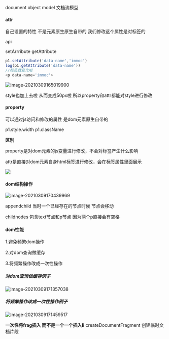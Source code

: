 document object model 文档流模型

#### attr

自己设置的特性 不是元素原生原生自带的 我们修改这个属性是对标签的

api

setArrribute  getAttribute

```js
p1.setAttribute('data-name','immoc')
log(p1.getAttribute('data-name'))
//标签就变化啦
<p data-name='immoc'>
```

![image-20210309165019900](https://i.loli.net/2021/03/09/iTwqP82LgsG4WMI.png)

style也加上去啦 从而变成50px啦 所以property和attr都能对style进行修改

#### property

可以通过js访问和修改的属性 是dom元素原生自带的

p1.style.width p1.className





**区别**

property是对dom元素的js变量进行修改，不会对标签产生什么影响

attr是直接对dom元素自身html标签进行修改，会在标签属性里面展示

![](https://i.loli.net/2021/03/09/D1NQSTyXF56VGMp.png)

#### dom结构操作

![image-20210309170439969](https://i.loli.net/2021/03/09/j815cMLDrqJAgxY.png)

appendchild 当时一个已经存在的节点时候 节点会移动

childnodes 包含text节点和p节点 因为两个p直接会有空格

#### dom性能

1.避免频繁dom操作

2.对dom查询做缓存

3.将频繁操作改成一次性操作

##### 对dom查询做缓存例子

![image-20210309171357038](https://i.loli.net/2021/03/09/ZrRe2xiHWYg4BGM.png)

##### 将频繁操作改成一次性操作例子

![image-20210309171459517](https://i.loli.net/2021/03/09/h7vBadqGo463mUT.png)

**一次性将frag插入 而不是一个一个插入li** createDocumentFragment 创建临时文档片段   